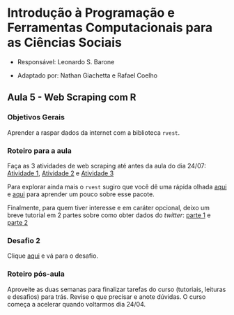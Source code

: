 # Introdução à Programação e Ferramentas Computacionais para as Ciências Sociais

- Responsável: Leonardo S. Barone

- Adaptado por: Nathan Giachetta e Rafael Coelho

## Aula 5 - Web Scraping com R

### Objetivos Gerais

Aprender a raspar dados da internet com a biblioteca `rvest`.

### Roteiro para a aula

Faça as 3 atividades de web scraping até antes da aula do dia 24/07: [Atividade 1](https://github.com/ngiachetta/Webscraping_R_XML_Legislativo_2016_1/blob/master/Atividade_1-TIDY.Rmd), [Atividade 2](https://github.com/ngiachetta/Webscraping_R_XML_Legislativo_2016_1/blob/master/Atividade_2-TIDY.Rmd) e [Atividade 3](https://github.com/ngiachetta/Webscraping_R_XML_Legislativo_2016_1/blob/master/Atividade_3-TIDY.Rmd)

Para explorar ainda mais o `rvest` sugiro que você dê uma rápida olhada [aqui](https://blog.rstudio.org/2014/11/24/rvest-easy-web-scraping-with-r/) e [aqui](https://stat4701.github.io/edav/2015/04/02/rvest_tutorial/) para aprender um pouco sobre esse pacote.

Finalmente, para quem tiver interesse e em caráter opcional, deixo um breve tutorial em 2 partes sobre como obter dados do _twitter_: [parte 1](https://github.com/leobarone/Neci_twitter/blob/master/tutorial.Rmd) e [parte 2](https://github.com/leobarone/Neci_twitter/blob/master/tutorial2.Rmd)

### Desafio 2

Clique [aqui](https://github.com/ngiachetta/ProgCienciasSociais/blob/master/activities/datachallange2.md) e vá para o desafio.

### Roteiro pós-aula

Aproveite as duas semanas para finalizar tarefas do curso (tutoriais, leituras e desafios) para trás. Revise o que precisar e anote dúvidas. O curso começa a acelerar quando voltarmos dia 24/04.

